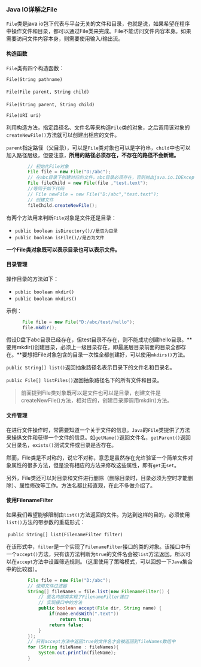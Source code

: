 ### Java IO详解之File

`File`类是java io包下代表与平台无关的文件和目录，也就是说，如果希望在程序中操作文件和目录，都可以通过File类来完成。File不能访问文件内容本身。如果需要访问文件内容本身，则需要使用输入/输出流。

#### 构造函数

`File`类有四个构造函数：

`File(String pathname)`

`File(File parent, String child)`　　

`File(String parent, String child)`　　

`File(URI uri)`

利用构造方法，指定路径名、文件名等来构造`File`类的对象，之后调用该对象的`createNewFile()`方法就可以创建出相应的文件。

`parent`指定路径（父目录），可以是`File`类对象也可以是字符串，`child`中也可以加入路径层级，但要注意，**所用的路径必须存在，不存在的路径不会新建。**

```java
        // 初始化File对象
        File file = new File("D:/abc");
        // 在abc目录下创建对应的文件，abc目录必须存在，否则抛出java.io.IOException: 系统找不到指定的路径
        File fileChild = new File(file ,"test.text");
        //等同于如下代码
        // File newFile = new File("D:/abc","test.text");
        // 创建文件
        fileChild.createNewFile();
```

有两个方法用来判断`File`对象是文件还是目录：

+ `public boolean isDirectory()//是否为目录`　　
+ `public boolean isFile()//是否为文件`

**一个File类对象既可以表示目录也可以表示文件。**

#### 目录管理

操作目录的方法如下：

+ `public boolean mkdir()`　　
+ `public boolean mkdirs()`

示例：

```java
      File file = new File("D:/abc/test/hello");
      file.mkdir();
```

假设D盘下abc目录已经存在，但test目录不存在，则不能成功创建hello目录。**要用mkdir()创建目录，必须上一级目录存在，即最底层目录前面的目录全都存在。**要想把File对象包含的目录一次性全都创建好，可以使用`mkdirs()`方法。

`public String[] list()`返回抽象路径名表示目录下的文件名和目录名。　　

`public File[] listFiles()`返回抽象路径名下的所有文件和目录。

>    前面提到File类对象既可以是文件也可以是目录，创建文件是createNewFile()方法，相对应的，创建目录即调用mkdir()方法。

#### 文件管理

在进行文件操作时，常需要知道一个关于文件的信息。`Java`的`File`类提供了方法来操纵文件和获得一个文件的信息。如`getName()`返回文件名，`getParent()`返回父目录名，`exists()`测试文件或目录是否存在。

然而，File类是不对称的，说它不对称，意思是虽然存在允许验证一个简单文件对象属性的很多方法，但是没有相应的方法来修改这些属性，即有`get`无`set`。

另外，File类还可以对目录和文件进行删除（删除目录时，目录必须为空时才能删除）、属性修改等工作。方法名都比较直观，在此不多做介绍了。

#### 使用FilenameFilter

如果我们希望能够限制由`list()`方法返回的文件。为达到这样的目的，必须使用`list()`方法的带参数的重载形式：

​	`public String[] list(FilenameFilter filter)`

在该形式中，`filter`是一个实现了`FilenameFilter`接口的类的对象。该接口中有一个`accept()`方法，只有该方法判断为`true`的文件名会被`list`方法返回。所以可以在`accept`方法中设置筛选规则。（这里使用了策略模式，可以回想一下`Java`集合中的比较器）。

```java
        File file = new File("D:/abc");
        // 使用文件过滤器
        String[] fileNames = file.list(new FilenameFilter() {
            // 匿名内部类实现了FilenameFilter接口
            // 实现接口中的方法
            public boolean accept(File dir, String name) {
                if(name.endsWith(".text"))
                    return true;
                return false;
            }
        });
        // 只有accept方法中返回true的文件名才会被返回到fileNames数组中
        for (String fileName : fileNames){
            System.out.println(fileName);
        }
```

